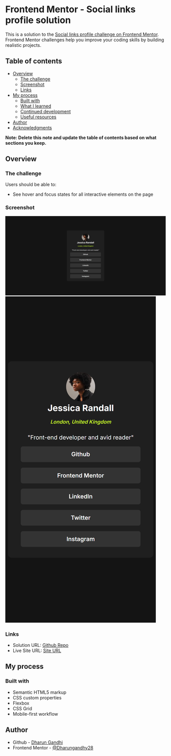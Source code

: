# Frontend Mentor - Social links profile solution

This is a solution to the [Social links profile challenge on Frontend Mentor](https://www.frontendmentor.io/challenges/social-links-profile-UG32l9m6dQ). Frontend Mentor challenges help you improve your coding skills by building realistic projects. 

## Table of contents

- [Overview](#overview)
  - [The challenge](#the-challenge)
  - [Screenshot](#screenshot)
  - [Links](#links)
- [My process](#my-process)
  - [Built with](#built-with)
  - [What I learned](#what-i-learned)
  - [Continued development](#continued-development)
  - [Useful resources](#useful-resources)
- [Author](#author)
- [Acknowledgments](#acknowledgments)

**Note: Delete this note and update the table of contents based on what sections you keep.**

## Overview

### The challenge

Users should be able to:

- See hover and focus states for all interactive elements on the page

### Screenshot

![Desktop Screenshot will be here](./screenshots/Desktop-view.png)
![Mobile screenshot will be here](./screenshots/mobile-view.png)



### Links

- Solution URL: [Github Repo](https://github.com/Dharungandhy28/social-links)
- Live Site URL: [Site URL](https://cosmic-cascaron-050429.netlify.app/)

## My process

### Built with

- Semantic HTML5 markup
- CSS custom properties
- Flexbox
- CSS Grid
- Mobile-first workflow



## Author

- Github - [Dharun Gandhi](https://github.com/Dharungandhy28)
- Frontend Mentor - [@Dharungandhy28](https://www.frontendmentor.io/profile/Dharungandhy28)



